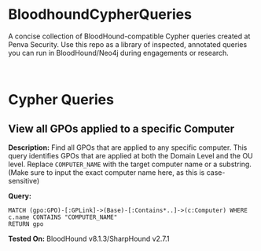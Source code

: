 # BloodhoundCypherQueries
A concise collection of BloodHound-compatible Cypher queries created at Penva Security. Use this repo as a library of inspected, annotated queries you can run in BloodHound/Neo4j during engagements or research.

<br>

# Cypher Queries

## **View all GPOs applied to a specific Computer**
**Description:** Find all GPOs that are applied to any specific computer. This query identifies GPOs that are applied at both the Domain Level and the OU level. Replace `COMPUTER_NAME` with the target computer name or a substring. (Make sure to input the exact computer name here, as this is case-sensitive)

**Query:**
```
MATCH (gpo:GPO)-[:GPLink]->(Base)-[:Contains*..]->(c:Computer) WHERE c.name CONTAINS "COMPUTER_NAME"
RETURN gpo
```
**Tested On:** BloodHound v8.1.3/SharpHound v2.7.1
